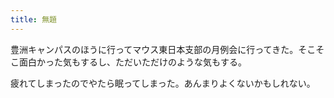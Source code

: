 ```yaml
---
title: 無題
---
```


豊洲キャンパスのほうに行ってマウス東日本支部の月例会に行ってきた。そこそこ面白かった気もするし、ただいただけのような気もする。

疲れてしまったのでやたら眠ってしまった。あんまりよくないかもしれない。